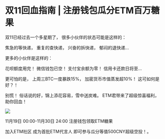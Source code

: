 # 双11回血指南 | 注册钱包瓜分ETM百万糖果

双11已经过去一个多星期了，
很多小伙伴的状态可能是这样的：

焦急的等快递，
重复的查快递，
兴奋的拆快递，
郁闷的退快递...

更多的小伙伴是这样的：

花呗额度用完！
微信钱包已空！
支付宝余额为零！
信用卡还款日将至...

更可怕的是，
上周三BTC一度暴跌15%，
加密货币市值蒸发超10%！
这可如何是好？！

别慌！
俗话说的好，锦上添花容易，雪中送炭难。
ETM君带来了超级惊喜福利，助你回血！

![](./md_image/news-pic4.jpg)

11月19日 00:00-11月30日 24:00
注册钱包领取ETM糖果

加入ETM社区 成为首批ETM代言人
即可参与瓜分等值500CNY超级空投！。




